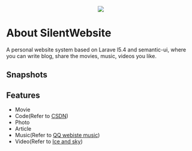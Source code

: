 <p align="center"><img src="https://photos.smugmug.com/Background-1/i-R6Fx5dj/0/95431682/Th/icon-Th.png"></p>

# About SilentWebsite

A personal website system based on Larave
l5.4 and semantic-ui, where you can write blog, share the movies, music, videos you like.

## Snapshots

## Features

 - Movie
 - Code(Refer to [CSDN](http://www.csdn.net/))
 - Photo
 - Article
 - Music(Refer to [QQ webiste music](https://y.qq.com/portal/player.html))
 - Video(Refer to [Ice and sky](http://education.iceandsky.com/))